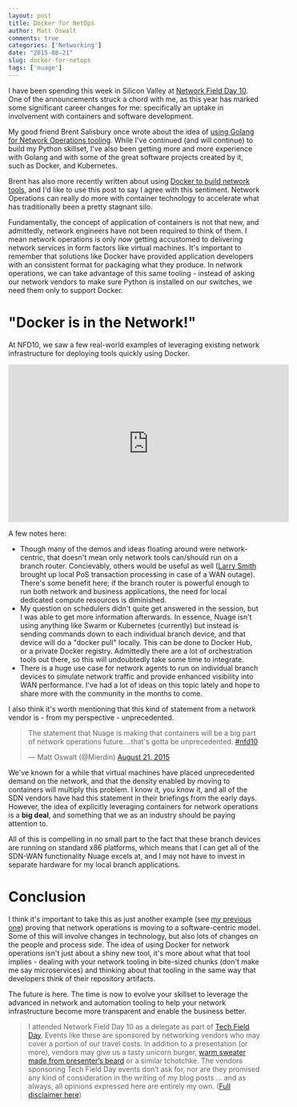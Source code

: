 ```yaml
---
layout: post
title: Docker for NetOps
author: Matt Oswalt
comments: true
categories: ['Networking']
date: "2015-08-21"
slug: docker-for-netops
tags: ['nuage']
---
```



I have been spending this week in Silicon Valley at [Network Field Day 10](http://techfieldday.com/event/nfd10/). One of the announcements struck a chord with me, as this year has marked some significant career changes for me: specifically an uptake in involvement with containers and software development.

My good friend Brent Salisbury once wrote about the idea of [using Golang for Network Operations tooling](http://networkstatic.net/golang-network-ops/). While I've continued (and will continue) to build my Python skillset, I've also been getting more and more experience with Golang and with some of the great software projects created by it, such as Docker, and Kubernetes.

Brent has also more recently written about using [Docker to build network tools](http://networkstatic.net/building-network-tools-using-docker/), and I'd like to use this post to say I agree with this sentiment. Network Operations can really do more with container technology to accelerate what has traditionally been a pretty stagnant silo.

Fundamentally, the concept of application of containers is not that new, and admittedly, network engineers have not been required to think of them. I mean network operations is only _now_ getting accustomed to delivering network services in form factors like virtual machines. It's important to remember that solutions like Docker have provided application developers with an consistent format for packaging what they produce. In network operations, we can take advantage of this same tooling - instead of asking our network vendors to make sure Python is installed on our switches, we need them only to support Docker.

# "Docker is in the Network!"

At NFD10, we saw a few real-world examples of leveraging existing network infrastructure for deploying tools quickly using Docker.

<iframe width="560" height="315" src="https://www.youtube.com/embed/uhz1qtGFTdY" frameborder="0" allowfullscreen></iframe>

A few notes here:

- Though many of the demos and ideas floating around were network-centric, that doesn't mean only network tools can/should run on a branch router. Concievably, others would be useful as well ([Larry Smith](https://twitter.com/MrLESmithJr) brought up local PoS transaction processing in case of a WAN outage). There's some benefit here; if the branch router is powerful enough to run both network and business applications, the need for local dedicated compute resources is diminished.
- My question on schedulers didn't quite get answered in the session, but I was able to get more information afterwards. In essence, Nuage isn't using anything like Swarm or Kubernetes (currently) but instead is sending commands down to each individual branch device, and that device will do a "docker pull" locally. This can be done to Docker Hub, or a private Docker registry. Admittedly there are a lot of orchestration tools out there, so this will undoubtedly take some time to integrate.
- There is a huge use case for network agents to run on individual branch devices to simulate network traffic and provide enhanced visibility into WAN performance. I've had a lot of ideas on this topic lately and hope to share more with the community in the months to come.

I also think it's worth mentioning that this kind of statement from a network vendor is - from my perspective - unprecedented.

<blockquote class="twitter-tweet" lang="en"><p lang="en" dir="ltr">The statement that Nuage is making that containers will be a big part of network operations future....that&#39;s gotta be unprecedented. <a href="https://twitter.com/hashtag/nfd10?src=hash">#nfd10</a></p>&mdash; Matt Oswalt (@Mierdin) <a href="https://twitter.com/Mierdin/status/634539879813259265">August 21, 2015</a></blockquote>
<script async src="//platform.twitter.com/widgets.js" charset="utf-8"></script>

We've known for a while that virtual machines have placed unprecedented demand on the network, and that the density enabled by moving to containers will multiply this problem. I know it, you know it, and all of the SDN vendors have had this statement in their briefings from the early days. However, the idea of explicitly leveraging containers for network operations is a **big deal**, and something that we as an industry should be paying attention to.

All of this is compelling in no small part to the fact that these branch devices are running on standard x86 platforms, which means that I can get all of the SDN-WAN functionality Nuage excels at, and I may not have to invest in separate hardware for my local branch applications.

# Conclusion

I think it's important to take this as just another example (see [my previous one](https://keepingitclassless.net/2015/01/continuous-integration-pipeline-network/)) proving that network operations is moving to a software-centric model. Some of this will involve changes in technology, but also lots of changes on the people and process side. The idea of using Docker for network operations isn't just about a shiny new tool, it's more about what that tool implies - dealing with your network tooling in bite-sized chunks (don't make me say microservices) and thinking about that tooling in the same way that developers think of their repository artifacts.

The future is here. The time is now to evolve your skillset to leverage the advanced in network and automation tooling to help your network infrastructure become more transparent and enable the business better.

> I attended Network Field Day 10 as a delegate as part of [Tech Field Day](http://techfieldday.com/about/). Events like these are sponsored by networking vendors who may cover a portion of our travel costs. In addition to a presentation (or more), vendors may give us a tasty unicorn burger, [warm sweater made from presenter’s beard](http://www.youtube.com/watch?v=oQrJk9JzW8o) or a similar tchotchke. The vendors sponsoring Tech Field Day events don’t ask for, nor are they promised any kind of consideration in the writing of my blog posts … and as always, all opinions expressed here are entirely my own. ([Full disclaimer here](https://keepingitclassless.net/disclaimers/))
